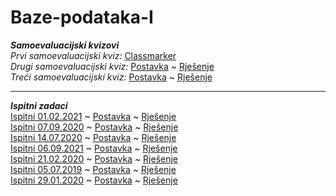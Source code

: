 # Baze-podataka-I


**_Samoevaluacijski kvizovi_**
</br>
 _Prvi samoevaluacijski kviz:_ <a href="https://www.classmarker.com/online-test/start/?quiz=qry61e7428cb21f1">Classmarker</a></br>
 _Drugi samoevaluacijski kviz:_ <a href="https://github.com/saranur/Baze-podataka-I/raw/main/Testovi/BPI_drugi_online_test.pdf">Postavka</a> ~ <a href="">Rješenje</a></br>
 _Treći samoevaluacijski kviz:_ <a href="https://github.com/saranur/Baze-podataka-I/raw/main/Testovi/BPI_treci_online_test.pdf">Postavka</a> ~ <a href="">Rješenje</a></br>
 <hr>
  
  **_Ispitni zadaci_**
  </br>
  <a href="">Ispitni 01.02.2021</a> ~  <a href="">Postavka</a> ~  <a href="">Rješenje</a></br> 
  <a href="">Ispitni 07.09.2020</a> ~  <a href="">Postavka</a> ~  <a href="">Rješenje</a></br>
  <a href="">Ispitni 14.07.2020</a> ~  <a href="">Postavka</a> ~  <a href="">Rješenje</a></br>
  <a href="">Ispitni 06.09.2021</a> ~  <a href="">Postavka</a> ~  <a href="">Rješenje</a></br>
  <a href="">Ispitni 21.02.2020</a> ~  <a href="">Postavka</a> ~  <a href="">Rješenje</a></br>
  <a href="">Ispitni 05.07.2019</a> ~  <a href="">Postavka</a> ~  <a href="">Rješenje</a></br>
  <a href="">Ispitni 29.01.2020</a> ~  <a href="">Postavka</a> ~  <a href="">Rješenje</a></br>
  










  

